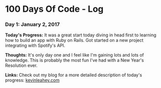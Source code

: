 # 100 Days Of Code - Log

<!-- Comment this out

### Day 0: February 30, 2016 (Example 1)
##### (delete me or comment me out)

**Today's Progress**: Fixed CSS, worked on canvas functionality for the app.

**Thoughts:** I really struggled with CSS, but, overall, I feel like I am slowly getting better at it. Canvas is still new for me, but I managed to figure out some basic functionality.

**Link to work:** [Calculator App](http://www.example.com)

### Day 0: February 30, 2016 (Example 2)
##### (delete me or comment me out)

**Today's Progress**: Fixed CSS, worked on canvas functionality for the app.

**Thoughts**: I really struggled with CSS, but, overall, I feel like I am slowly getting better at it. Canvas is still new for me, but I managed to figure out some basic functionality.

**Link(s) to work**: [Calculator App](http://www.example.com)


### Day 1: June 27, Monday

**Today's Progress**: I've gone through many exercises on FreeCodeCamp.

**Thoughts** I've recently started coding, and it's a great feeling when I finally solve an algorithm challenge after a lot of attempts and hours spent.

**Link(s) to work**
1. [Find the Longest Word in a String](https://www.freecodecamp.com/challenges/find-the-longest-word-in-a-string)
2. [Title Case a Sentence](https://www.freecodecamp.com/challenges/title-case-a-sentence)

-->
### Day 1:  January 2, 2017

**Today's Progress:** It was a great start today diving in head first to learning how to build an app with Ruby on Rails.  Got started on a new project integrating with Spotify's API.

**Thoughts:** It's only day one and I feel like I'm gaining lots and lots of knowledge.  This is probably the most fun I've had with a New Year's Resolution ever.

**Links:** Check out my blog for a more detailed description of today's progress:  [kevinleahey.com](http://www.kevinleahey.com/100daysofcode-getting-started/)
